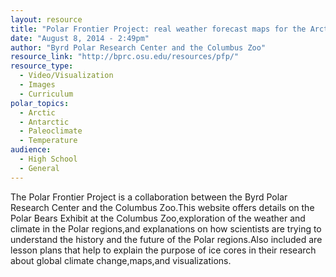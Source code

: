 ```yaml
---
layout: resource
title: "Polar Frontier Project: real weather forecast maps for the Arctic"
date: "August 8, 2014 - 2:49pm"
author: "Byrd Polar Research Center and the Columbus Zoo"
resource_link: "http://bprc.osu.edu/resources/pfp/"
resource_type:
  - Video/Visualization
  - Images
  - Curriculum
polar_topics:
  - Arctic
  - Antarctic
  - Paleoclimate
  - Temperature
audience:
  - High School
  - General
---
```


The Polar Frontier Project is a collaboration between the Byrd Polar Research Center and the Columbus Zoo.This website offers details on the Polar Bears Exhibit at the Columbus Zoo,exploration of the weather and climate in the Polar regions,and explanations on how scientists are trying to understand the history and the future of the Polar regions.Also included are lesson plans that help to explain the purpose of ice cores in their research about global climate change,maps,and visualizations.